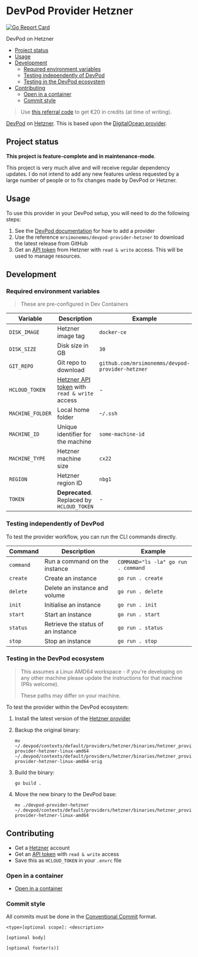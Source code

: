 # DevPod Provider Hetzner

<!-- markdownlint-disable-next-line MD013 MD034 -->
[![Go Report Card](https://goreportcard.com/badge/github.com/mrsimonemms/devpod-provider-hetzner)](https://goreportcard.com/report/github.com/mrsimonemms/devpod-provider-hetzner)

DevPod on Hetzner

<!-- toc -->

* [Project status](#project-status)
* [Usage](#usage)
* [Development](#development)
  * [Required environment variables](#required-environment-variables)
  * [Testing independently of DevPod](#testing-independently-of-devpod)
  * [Testing in the DevPod ecosystem](#testing-in-the-devpod-ecosystem)
* [Contributing](#contributing)
  * [Open in a container](#open-in-a-container)
  * [Commit style](#commit-style)

<!-- Regenerate with "pre-commit run -a markdown-toc" -->

<!-- tocstop -->

> Use [this referral code](https://hetzner.cloud/?ref=UWVUhEZNkm6p) to get €20 in
> credits (at time of writing).

[DevPod](https://devpod.sh/) on [Hetzner](https://hetzner.cloud/?ref=UWVUhEZNkm6p).
This is based upon the [DigitalOcean provider](https://github.com/loft-sh/devpod-provider-digitalocean).

## Project status

**This project is feature-complete and in maintenance-mode**.

This project is very much alive and will receive regular dependency updates. I
do not intend to add any new features unless requested by a large number of people
or to fix changes made by DevPod or Hetzner.

## Usage

To use this provider in your DevPod setup, you will need to do the following steps:

1. See the [DevPod documentation](https://devpod.sh/docs/managing-providers/add-provider)
   for how to add a provider
1. Use the reference `mrsimonemms/devpod-provider-hetzner` to download the latest
   release from GitHub
1. Get an [API token](https://docs.hetzner.com/cloud/api/getting-started/generating-api-token/)
   from Hetzner with `read & write` access. This will be used to manage resources.

## Development

### Required environment variables

> These are pre-configured in Dev Containers

| Variable | Description | Example |
| --- | --- | --- |
| `DISK_IMAGE` | Hetzner image tag | `docker-ce` |
| `DISK_SIZE` | Disk size in GB | `30` |
| `GIT_REPO` | Git repo to download | `github.com/mrsimonemms/devpod-provider-hetzner` |
| `HCLOUD_TOKEN` | [Hetzner API token](https://docs.hetzner.com/cloud/api/getting-started/generating-api-token/) with `read & write` access | - |
| `MACHINE_FOLDER` | Local home folder | `~/.ssh` |
| `MACHINE_ID` | Unique identifier for the machine | `some-machine-id` |
| `MACHINE_TYPE` | Hetzner machine size | `cx22` |
| `REGION` | Hetzner region ID | `nbg1` |
| `TOKEN` | **Deprecated**. Replaced by `HCLOUD_TOKEN` | - |

### Testing independently of DevPod

To test the provider workflow, you can run the CLI commands directly.

| Command | Description | Example |
| --- | --- | --- |
| `command` | Run a command on the instance | `COMMAND="ls -la" go run . command` |
| `create` | Create an instance | `go run . create` |
| `delete` | Delete an instance and volume | `go run . delete` |
| `init` | Initialise an instance | `go run . init` |
| `start` | Start an instance | `go run . start` |
| `status` | Retrieve the status of an instance | `go run . status` |
| `stop` | Stop an instance | `go run . stop` |

### Testing in the DevPod ecosystem

> This assumes a Linux AMD64 workspace - if you're developing on any other machine
> please update the instructions for that machine (PRs welcome).
>
> These paths may differ on your machine.

To test the provider within the DevPod ecosystem:

1. Install the latest version of the [Hetzner provider](#usage)
1. Backup the original binary:

   ```shell
   mv ~/.devpod/contexts/default/providers/hetzner/binaries/hetzner_provider/devpod-provider-hetzner-linux-amd64 ~/.devpod/contexts/default/providers/hetzner/binaries/hetzner_provider/devpod-provider-hetzner-linux-amd64-orig
   ```

1. Build the binary:

   ```shell
   go build .
   ```

1. Move the new binary to the DevPod base:

   ```shell
   mv ./devpod-provider-hetzner ~/.devpod/contexts/default/providers/hetzner/binaries/hetzner_provider/devpod-provider-hetzner-linux-amd64
   ```

## Contributing

* Get a [Hetzner](https://hetzner.cloud/?ref=UWVUhEZNkm6p) account
* Get an [API token](https://docs.hetzner.com/cloud/api/getting-started/generating-api-token/)
  with `read & write` access
* Save this as `HCLOUD_TOKEN` in your `.envrc` file

### Open in a container

* [Open in a container](https://code.visualstudio.com/docs/devcontainers/containers)

### Commit style

All commits must be done in the [Conventional Commit](https://www.conventionalcommits.org)
format.

```git
<type>[optional scope]: <description>

[optional body]

[optional footer(s)]
```
